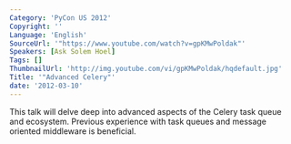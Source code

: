 ```yaml
---
Category: 'PyCon US 2012'
Copyright: ''
Language: 'English'
SourceUrl: '"https://www.youtube.com/watch?v=gpKMwPoldak"'
Speakers: [Ask Solem Hoel]
Tags: []
ThumbnailUrl: 'http://img.youtube.com/vi/gpKMwPoldak/hqdefault.jpg'
Title: '"Advanced Celery"'
date: '2012-03-10'
---
```

This talk will delve deep into advanced aspects of the Celery task queue and
ecosystem. Previous experience with task queues and message oriented
middleware is beneficial.

